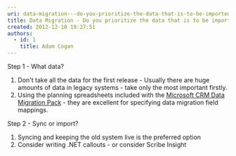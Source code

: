 ```yaml
---
uri: data-migration---do-you-prioritize-the-data-that-is-to-be-imported
title: Data Migration - Do you prioritize the data that is to be imported?
created: 2012-12-10 19:27:51
authors:
  - id: 1
    title: Adam Cogan
---
```





<span class='intro'> <p>
          Step 1 - What data?
        </p>
        <ol>
          <li>Don't take all the data for the first release - Usually there are huge amounts
            of data in legacy systems - take only the most important firstly.</li>
          <li>Using the planning spreadsheets included with the <a target="_blank" href="http&#58;//www.microsoft.com/en-us/download/details.aspx?id=20015">
            Microsoft CRM Data Migration Pack</a> - they are excellent for specifying data migration
            field mappings.</li>
        </ol>
        <p>Step 2 - Sync or import?</p>
        <ol>
          <li>Syncing and keeping the old system live is the preferred option</li>
          <li>Consider writing .NET callouts - or consider Scribe Insight</li>
        </ol> </span>





